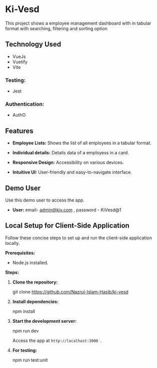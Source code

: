 # Ki-Vesd

This project shows a employee management dashboard with in tabular format with searching, filtering and sorting option

## Technology Used

- VueJs
- Vuetify
- Vite


### Testing:
- Jest

### Authentication:
- AuthO

## Features

- **Employee Lists:** Shows the list of all employees in a tabular format.

- **Individual details:** Details data of a employess in a card.

- **Responsive Design:** Accessibility on various devices.

- **Intuitive UI:** User-friendly and easy-to-navigate interface.

## Demo User

Use this demo user to access the app.

- **User:** email- admin@kiv.com , password - KiVesd@1

## Local Setup for Client-Side Application

Follow these concise steps to set up and run the client-side application locally.

**Prerequisites:**

- Node.js installed.

**Steps:**

1. **Clone the repository:**

   git clone https://github.com/Nazrul-Islam-Hasib/ki-vesd

2. **Install dependencies:**

   npm install
   

3. **Start the development server:**

   npm run dev
   

   Access the app at `http://localhost:3000 `.

4. **For testing:**

   
   npm run test:unit
   